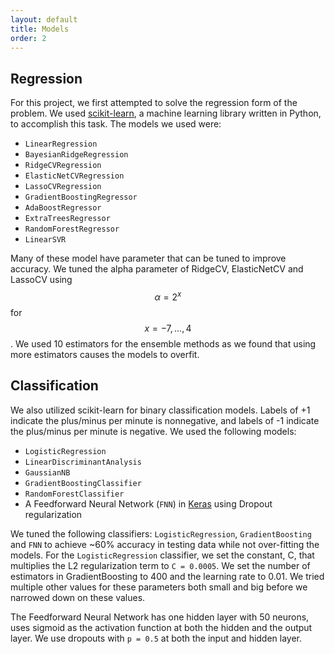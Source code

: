 ```yaml
---
layout: default
title: Models
order: 2
---
```


## Regression

For this project, we first attempted to solve the regression form of the problem.  We used [scikit-learn](http://scikit-learn.org), a machine learning library written in Python, to accomplish this task. The models we used were:

* `LinearRegression`
* `BayesianRidgeRegression`
* `RidgeCVRegression`
* `ElasticNetCVRegression`
* `LassoCVRegression`
* `GradientBoostingRegressor`
* `AdaBoostRegressor`
* `ExtraTreesRegressor`
* `RandomForestRegressor`
* `LinearSVR`

Many of these model have parameter that can be tuned to improve accuracy.  We tuned the alpha parameter of RidgeCV, ElasticNetCV and LassoCV using $$\alpha = 2^x$$ for $$x = -7, \ldots, 4$$.  We used 10 estimators for the ensemble methods as we found that using more estimators causes the models to overfit.

## Classification

We also utilized scikit-learn for binary classification models.  Labels of +1 indicate the plus/minus per minute is nonnegative, and labels of -1 indicate the plus/minus per minute is negative.  We used the following models:

* `LogisticRegression`
* `LinearDiscriminantAnalysis`
* `GaussianNB`
* `GradientBoostingClassifier`
* `RandomForestClassifier`
* A Feedforward Neural Network (`FNN`) in [Keras](http://keras.io) using Dropout regularization

We tuned the following classifiers: `LogisticRegression`, `GradientBoosting` and `FNN` to achieve ~60% accuracy in testing data while not over-fitting the models. For the `LogisticRegression` classifier, we set the constant, C, that multiplies the L2 regularization term to `C = 0.0005`. We set the number of estimators in GradientBoosting to 400 and the learning rate to 0.01. We tried multiple other values for these parameters both small and big before we narrowed down on these values.

The Feedforward Neural Network has one hidden layer with 50 neurons, uses sigmoid as the activation function at both the hidden and the output layer. We use dropouts with `p = 0.5` at both the input and hidden layer.
